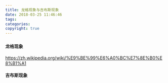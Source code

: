 ```yaml
---
title: 龙格现象与吉布斯现象
date: 2018-03-25 11:46:46
tags:
categories:
copyright: true
---
```


###

#### 龙格现象

https://zh.wikipedia.org/wiki/%E9%BE%99%E6%A0%BC%E7%8E%B0%E8%B1%A1

#### 吉布斯现象


